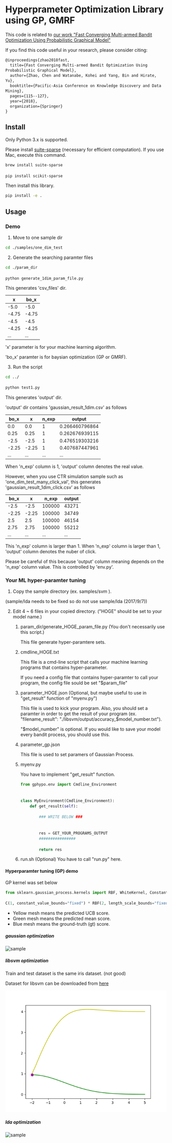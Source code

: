 # Hyperprameter Optimization Library using GP, GMRF

This code is related to [our work "Fast Converging Multi-armed Bandit Optimization Using Probabilistic Graphical Model"](https://books.google.co.jp/books?id=HutgDwAAQBAJ&pg=PA115&lpg=PA115&dq=Fast+Converging+Multi-armed+Bandit+Optimization+Using+Probabilistic+Graphical+Model&source=bl&ots=r0jAG_k1O9&sig=CJaz6SO0sH8VWFSXBfurfcsZMnc&hl=ja&sa=X&ved=2ahUKEwiJ1ODJ7MDdAhUMW7wKHQncChUQ6AEwA3oECAYQAQ#v=onepage&q=Fast%20Converging%20Multi-armed%20Bandit%20Optimization%20Using%20Probabilistic%20Graphical%20Model&f=false)

If you find this code useful in your research, please consider citing:
```
@inproceedings{zhao2018fast,
  title={Fast Converging Multi-armed Bandit Optimization Using Probabilistic Graphical Model},
  author={Zhao, Chen and Watanabe, Kohei and Yang, Bin and Hirate, Yu},
  booktitle={Pacific-Asia Conference on Knowledge Discovery and Data Mining},
  pages={115--127},
  year={2018},
  organization={Springer}
}
```

## Install
Only Python 3.x is supported.

Please install [suite-sparse](http://faculty.cse.tamu.edu/davis/suitesparse.html) (necessary for efficient computation). 
If you use Mac, execute this command.
```bash
brew install suite-sparse

pip install scikit-sparse
```
Then install this library.
```bash
pip install -e .
```

## Usage
### Demo
1. Move to one sample dir

```bash
cd ./samples/one_dim_test
```

2. Generate the searching paramter files

```bash
cd ./param_dir

python generate_1dim_param_file.py
```
This generates 'csv_files' dir.

| x     | bo_x  | 
|-------|-------| 
| -5.0  | -5.0  | 
| -4.75 | -4.75 | 
| -4.5  | -4.5  | 
| -4.25 | -4.25 | 
| ...   | ...   | 

'x' parameter is for your machine learning algorithm.

'bo_x' paramter is for baysian optimization (GP or GMRF).


3. Run the script

```bash
cd ../

python test1.py
```

This generates 'output' dir.

'output' dir contains 'gaussian_result_1dim.csv' as follows

| bo_x  | x     | n_exp | output         | 
|-------|-------|-------|----------------| 
| 0.0   | 0.0   | 1     | 0.266460796864 | 
| 0.25  | 0.25  | 1     | 0.262676939115 | 
| -2.5  | -2.5  | 1     | 0.476519303216 | 
| -2.25 | -2.25 | 1     | 0.407687447961 | 
| ...   | ...   | ...   | ...            | 


When 'n_exp' column is 1, 'output' column denotes the real value.


However, when you use CTR simulation sample such as 'one_dim_test_many_click_val',
this generates 'gaussian_result_1dim_click.csv' as follows


| bo_x  | x     | n_exp  | output | 
|-------|-------|--------|--------| 
| -2.5  | -2.5  | 100000 | 43271  | 
| -2.25 | -2.25 | 100000 | 34749  | 
| 2.5   | 2.5   | 100000 | 46154  | 
| 2.75  | 2.75  | 100000 | 55212  | 
| ...   | ...   | ...    | ...    | 

This 'n_exp' column is larger than 1.
When 'n_exp' column is larger than 1, 'output' column denotes the nuber of click.


Please be careful of this because 'output' column meaning depends on the 'n_exp' column value.
This is controlled by 'env.py'.

### Your ML hyper-paramter tuning
1. Copy the sample directory (ex. samples/svm ). 

(sample/lda needs to be fixed so do not use sample/lda (2017/9/7)) 

2. Edit 4 ~ 6 files in your copied directory. ("HOGE" should be set to your model name.)

    1. param_dir/generate_HOGE_param_file.py (You don't necessarily use this script.)
    
        This file generate hyper-paramtere sets. 
        
    2. cmdline_HOGE.txt
    
        This file is a cmd-line script that calls your machine learning programs that contains hyper-parameter.
        
        If you need a config file that contains hyper-paramter to call your program, the config file sould be set "$param_file"
        
    3. parameter_HOGE.json (Optional, but maybe useful to use in "get_result" function of "myenv.py")
    
        This file is used to kick your program. Also, you should set a paramter in order to get the result of your program (ex. "filename_result": "./libsvm/output/accuracy_$model_number.txt").
        
        "$model_number" is optional. If you would like to save your model every bandit process, you should use this.
        
    4. parameter_gp.json
    
        This file is used to set paramers of Gaussian Process.
        
    5. myenv.py
    
        You have to implement "get_result" function.

        ```python
        from gphypo.env import Cmdline_Environment
        
        
        class MyEnvironment(Cmdline_Environment):
            def get_result(self):
                
                ### WRITE BELOW ###
                
                
                res = GET_YOUR_PROGRAMS_OUTPUT
                ################
                
                return res
        ```

     6. run.sh (Optional)
        You have to call "run.py" here.
        

#### Hyperparamter tuning (GP) demo
GP kernel was set below

```python
from sklearn.gaussian_process.kernels import RBF, WhiteKernel, ConstantKernel as C

C(1, constant_value_bounds="fixed") * RBF(2, length_scale_bounds="fixed") + WhiteKernel(1e-1)
```

- Yellow mesh means the predicted UCB score.
- Green mesh means the predicted mean score.
- Blue mesh means the ground-truth (gt) score.

 
##### gaussian optimization
![sample](_static/gaussian_anim.gif)

##### libsvm optimization
Train and test dataset is the same iris dataset. (not good)

Dataset for libsvm can be downloaded from [here](https://www.csie.ntu.edu.tw/~cjlin/libsvmtools/datasets/multiclass.html)

![sample](_static/svm_anim.gif)

##### lda optimization

![sample](_static/lda_anim.gif)


